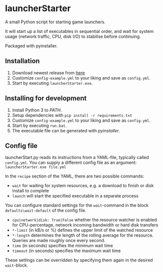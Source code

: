 # launcherStarter
 
A small Python script for starting game launchers. 

It will start up a list of executables in sequential order, and wait for system usage (network traffic, CPU, disk I/O) to stabilise before continuing.

Packaged with pyinstaller.

## Installation

1. Download newest release from [here](https://github.com/harryfiedify/launcherStarter/releases)
2. Customize `config-example.yml` to your liking and save as `config.yml`. 
3. Start by executing `launcherStarter.exe`.

## Installing for development

1. Install Python 3 to *PATH*. 
2. Setup dependencies with `pip install -r requirements.txt` 
3. Customize `config-example.yml` to your liking and save as `config.yml`. 
4. Start by executing `run.bat`.
5. The executable file can be generated with *pyinstaller*.


## Config file

launcherStart.py reads its instructions from a YAML-file, typically called `config.yml`. You can supply a different config file as an argument:
`launcherStarter.exe file.yml`

In the `recipe` section of the YAML, there are two possible commands:
- `wait` for waiting for system resources, e.g. a download to finish or disk install to complete
- `launch` will start the specified executable in a separate process

You can configure standard settings for the `wait`-command in the block `defaults\wait-default` of the config file.
- `cpu|network|disk: True|False` whether the resource watcher is enabled for CPU-percentage, network incoming bandwidth or hard disk transfers
- `*-limit` (in kB/s or %) defines the upper limit of the watched resource
- `*-length` determines the length of the rolling average for the resource. Queries are made roughly once every second.
- `time` (in seconds) specifies the minimum wait time
- `timeout` (in seconds) specifies the maximum wait time

These settings can be overridden by specifying them again in the desired `wait`-block.


